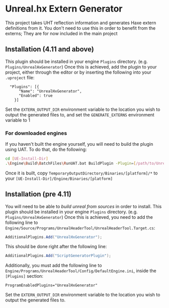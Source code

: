 # Unreal.hx Extern Generator

This project takes UHT reflection information and generates Haxe extern definitions from it.
You don't need to use this in order to benefit from the externs; They are for now included in the main
project


## Installation (4.11 and above)

This plugin should be installed in your engine `Plugins` directory. (e.g. `Plugins/UnrealHxGenerator`)
Once this is achieved, add the plugin to your project, either through the editor or by inserting the following into your `.uproject` file:

```
  "Plugins": [{
      "Name": "UnrealHxGenerator",
      "Enabled": true
    }]
```

Set the `EXTERN_OUTPUT_DIR` environment variable to the location you wish to output the generated files to, and set the `GENERATE_EXTERNS` environment variable to 1

### For downloaded engines

If you haven't built the engine yourself, you will need to build the plugin using UAT. To do that, do the following:

```sh
cd [UE-Install-Dir]
.\Engine\Build\BatchFiles\RunUAT.bat BuildPlugin -Plugin=[/path/to/UnrealHxGenerator.uplugin] -Package=[TemporaryOutputDirectory]
```

Once it is built, copy `TemporaryOutputDirectory/Binaries/[platform]/*` to your `[UE-Install-Dir]/Engine/Binaries/[platform]`

## Installation (pre 4.11)

You will need to be able to *build unreal from sources* in order to install.
This plugin should be installed in your engine `Plugins` directory. (e.g. `Plugins/UnrealHxGenerator`)
Once this is achieved, you need to add the following line to `Engine/Source/Programs/UnrealHeaderTool/UnrealHeaderTool.Target.cs`:

```c#
AdditionalPlugins.Add("UnrealHxGenerator");
```

This should be done right after the following line:

```c#
AdditionalPlugins.Add("ScriptGeneratorPlugin");
```

Additionally, you must add the following line to `Engine/Programs/UnrealHeaderTool/Config/DefaultEngine.ini`, inside the `[Plugins]` section:

```
ProgramEnabledPlugins="UnrealHxGenerator"
```

Set the `EXTERN_OUTPUT_DIR` environment variable to the location you wish to output the generated files to.
